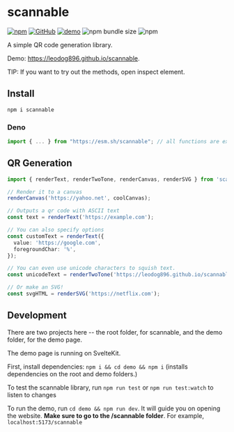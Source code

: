 # scannable

[![npm](https://img.shields.io/npm/v/scannable)](https://npmjs.com/package/scannable)
[![GitHub](https://img.shields.io/badge/license-MIT-green)](https://github.com/LeoDog896/scannable/blob/master/LICENSE)
[![demo](https://img.shields.io/badge/demo-live-brightgreen)](https://leodog896.github.io/scannable/demo)
![npm bundle size](https://img.shields.io/bundlephobia/minzip/scannable)
![npm](https://img.shields.io/npm/dt/scannable)

A simple QR code generation library.

Demo: https://leodog896.github.io/scannable.

TIP: If you want to try out the methods, open inspect element.

## Install

`npm i scannable`

### Deno

```ts
import { ... } from "https://esm.sh/scannable"; // all functions are exposed!
```

## QR Generation

```ts
import { renderText, renderTwoTone, renderCanvas, renderSVG } from 'scannable';

// Render it to a canvas
renderCanvas('https://yahoo.net', coolCanvas);

// Outputs a qr code with ASCII text
const text = renderText('https://example.com');

// You can also specify options
const customText = renderText({
  value: 'https://google.com',
  foregroundChar: '%',
});

// You can even use unicode characters to squish text.
const unicodeText = renderTwoTone('https://leodog896.github.io/scannable');

// Or make an SVG!
const svgHTML = renderSVG('https://netflix.com');
```

## Development

There are two projects here -- the root folder, for scannable, and the demo folder, for the demo page.

The demo page is running on SvelteKit.

First, install dependencies: `npm i && cd demo && npm i` (installs dependencies on the root and demo folders.)

To test the scannable library, run `npm run test` or `npm run test:watch` to listen to changes

To run the demo, run `cd demo && npm run dev`. It will guide you on opening the website. **Make sure to go to the /scannable folder**.
For example, `localhost:5173/scannable`
